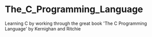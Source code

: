 # The_C_Programming_Language
Learning C by working through the great book 'The C Programming Language' by Kernighan and Ritchie
